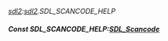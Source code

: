 _[sdl2](../../modules/sdl2/sdl2-module.md):[sdl2](../../modules/sdl2/sdl2-module.md).SDL\_SCANCODE\_HELP_
##### Const SDL\_SCANCODE\_HELP:[SDL_Scancode](../../modules/sdl2/sdl2-sdl_scancode.md)
